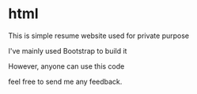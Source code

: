 # html

This is simple resume website used for private purpose

I've mainly used Bootstrap to build it 

However, anyone can use this code

feel free to send me any feedback.
